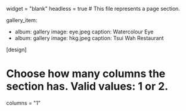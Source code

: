 widget = "blank"
headless = true  # This file represents a page section.

gallery_item:
 - album: gallery
   image: eye.jpeg
   caption: Watercolour Eye
 - album: gallery
   image: hkg.jpeg
   caption: Tsui Wah Restaurant

[design]
  # Choose how many columns the section has. Valid values: 1 or 2.
  columns = "1"
